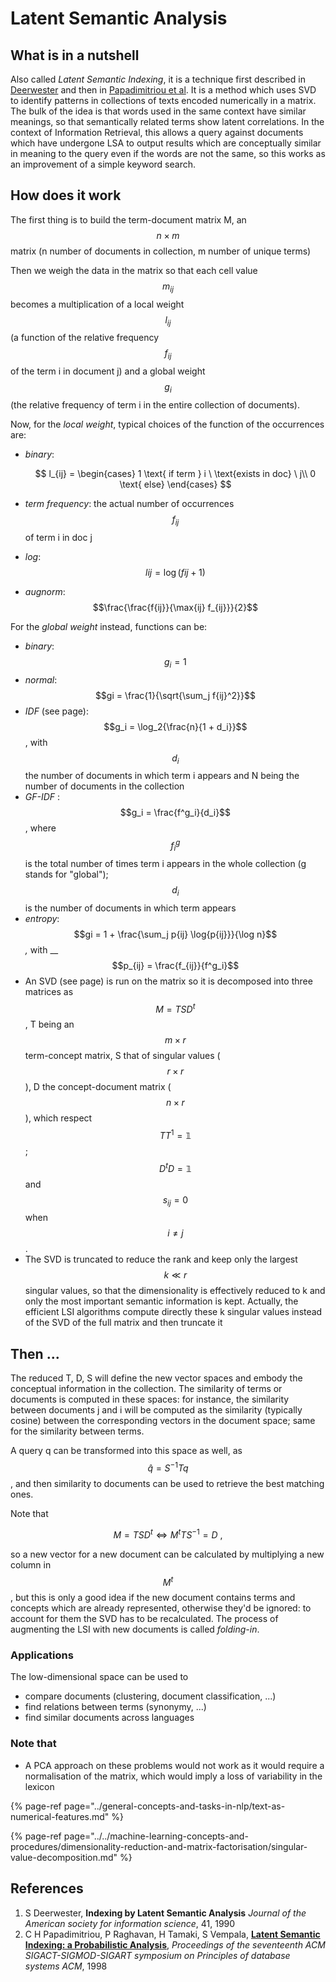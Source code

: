 # Latent Semantic Analysis

## What is in a nutshell

Also called _Latent Semantic Indexing_, it is a technique first described in [Deerwester](latent-semantic-analysis.md#references) and then in [Papadimitriou et al](latent-semantic-analysis.md#references). It is a method which uses SVD to identify patterns in collections of texts encoded numerically in a matrix. The bulk of the idea is that words used in the same context have similar meanings, so that semantically related terms show latent correlations. In the context of Information Retrieval, this allows a query against documents which have undergone LSA to output results which are conceptually similar in meaning to the query even if the words are not the same, so this works as an improvement of a simple keyword search.

## How does it work

The first thing is to build the term-document matrix M, an$$n \times m$$ matrix \(n number of documents in collection, m number of unique terms\)

Then we weigh the data in the matrix so that each cell value$$m_{ij} $$ becomes a multiplication of a local weight$$l_{ij}$$\(a function of the relative frequency$$f_{ij}$$of the term i in document j\) and a global weight$$g_i$$\(the relative frequency of term i in the entire collection of documents\).

Now, for the _local weight_, typical choices of the function of the occurrences are:

* _binary_: 

  $$
  l_{ij} = 
  \begin{cases}
    1 \text{ if term } i \ \text{exists in doc} \ j\\
    0 \text{ else}
  \end{cases}
  $$

* _term frequency_: the actual number of occurrences$$f_{ij}$$of term i in doc j
* _log_: $$l{ij} = \log(f{ij} + 1)$$ 
* _augnorm_: $$\frac{\frac{f{ij}}{\max{ij} f_{ij}}}{2}$$ 

For the _global weight_ instead, functions can be:

* _binary_:$$g_i = 1$$ 
* _normal_:$$gi = \frac{1}{\sqrt{\sum_j f{ij}^2}}$$ 
* _IDF_ \(see page\):$$g_i = \log_2{\frac{n}{1 + d_i}}$$ , with $$d_i$$ the number of documents in which term i appears and N being the number of documents in the collection
* _GF-IDF_ :$$g_i = \frac{f^g_i}{d_i}$$ , where $$f^g_i$$ is the total number of times term i appears in the whole collection \(g stands for "global"\); $$d_i$$ is the number of documents in which term appears
* _entropy_: $$gi = 1 + \frac{\sum_j p{ij} \log{p{ij}}}{\log n}$$_,_ with __$$p_{ij} = \frac{f_{ij}}{f^g_i}$$ 
* An SVD \(see page\) is run on the matrix so it is decomposed into three matrices as$$M = T S D^t$$, T being an$$m \times r$$term-concept matrix, S that of singular values \($$r \times r$$\), D the concept-document matrix \($$n \times r$$\), which respect$$T T^1 = \mathbb{1}$$;$$D^t D = \mathbb{1}$$and $$s_{ij} = 0$$when $$i \neq j$$.
* The SVD is truncated to reduce the rank and keep only the largest $$k \ll r$$ singular values, so that the dimensionality is effectively reduced to k and only the most important semantic information is kept. Actually, the efficient LSI algorithms compute directly these k singular values instead of the SVD of the full matrix and then truncate it

## Then ...

The reduced T, D, S will define the new vector spaces and embody the conceptual information in the collection. The similarity of terms or documents is computed in these spaces: for instance, the similarity between documents j and i will be computed as the similarity \(typically cosine\) between the corresponding vectors in the document space; same for the similarity between terms.

A query q can be transformed into this space as well, as $$\hat q = S^{-1} T q$$ , and then similarity to documents can be used to retrieve the best matching ones.

Note that

$$
M = T S D^t \iff M^t T S^{-1} = D \ ,
$$

so a new vector for a new document can be calculated by multiplying a new column in$$M^t$$, but this is only a good idea if the new document contains terms and concepts which are already represented, otherwise they'd be ignored: to account for them the SVD has to be recalculated. The process of augmenting the LSI with new documents is called _folding-in_.

### Applications

The low-dimensional space can be used to

* compare documents \(clustering, document classification, ...\)
* find relations between terms \(synonymy, ...\)
* find similar documents across languages

### Note that

* A PCA approach on these problems would not work as it would require a normalisation of the matrix, which would imply a loss of variability in the lexicon

{% page-ref page="../general-concepts-and-tasks-in-nlp/text-as-numerical-features.md" %}

{% page-ref page="../../machine-learning-concepts-and-procedures/dimensionality-reduction-and-matrix-factorisation/singular-value-decomposition.md" %}

## References

1.  S Deerwester,  **Indexing by Latent Semantic Analysis** _Journal of the American society for information science_, 41, 1990
2.  C H Papadimitriou, P Raghavan, H Tamaki, S Vempala, [**Latent Semantic Indexing: a Probabilistic Analysis**](https://pdfs.semanticscholar.org/6406/70d83e83427ff85ce2fbe4381d517f9512c1.pdf), _Proceedings of the seventeenth ACM SIGACT-SIGMOD-SIGART symposium on Principles of database systems ACM_, 1998


